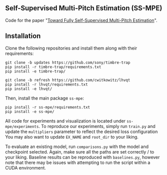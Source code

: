 ## Self-Supervised Multi-Pitch Estimation (SS-MPE)
Code for the paper "[Toward Fully Self-Supervised Multi-Pitch Estimation](https://arxiv.org/pdf/2402.15569)".

## Installation
Clone the following repositories and install them along with their requirements:

```
git clone -b updates https://github.com/sony/timbre-trap
pip install -r timbre-trap/requirements.txt
pip install -e timbre-trap/
```
```
git clone -b refresh https://github.com/cwitkowitz/lhvqt
pip install -r lhvqt/requirements.txt
pip install -e lhvqt/
```

Then, install the main package ```ss-mpe```:
```
pip install -r ss-mpe/requirements.txt
pip install -e ss-mpe/
```

All code for experiments and visualization is located under ```ss-mpe/experiments```.
To reproduce our experiments, simply run ```train.py``` and update the ```multipliers``` parameter to reflect the desired loss configuration
You may also want to update ```EX_NAME``` and ```root_dir``` to your liking. 

To evaluate an existing model, run ```comparisons.py``` with the model and checkpoint selected.
Again, make sure all the paths are set correctly / to your liking.
Baseline results can be reproduced with ```baselines.py```, however note that there may be issues with attempting to run the script within a CUDA environment.
